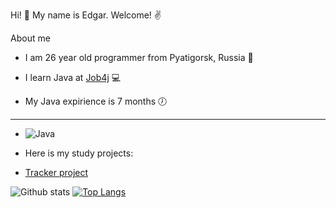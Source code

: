 Hi! 👋 My name is Edgar. Welcome! ✌️

About me


- I am 26 year old programmer from Pyatigorsk, Russia :mount_fuji:

- I learn Java at [Job4j](https://job4j.ru/) 💻

- My Java expirience is 7 months :clock7:
---
- ![Java](https://img.shields.io/badge/Java-%3E%3D8-green)

- Here is my study projects:


 
- [Tracker project](https://github.com/EdgarDallakyan/job4j_tracker)

![Github stats](https://github-readme-stats.vercel.app/api?username=EdgarDallakyan&hide=stars,prs,issues,contribs)
[![Top Langs](https://github-readme-stats.vercel.app/api/top-langs/?username=EdgarDallakyan&layout=compact)](https://github.com/ShamRail/github-readme-stats)
